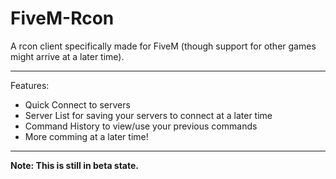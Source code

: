 # FiveM-Rcon

A rcon client specifically made for FiveM (though support for other games might arrive at a later time).

---

Features:
* Quick Connect to servers
* Server List for saving your servers to connect at a later time
* Command History to view/use your previous commands
* More comming at a later time!

---

**Note: This is still in beta state.**
